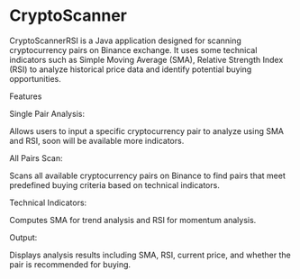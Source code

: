 # CryptoScanner
CryptoScannerRSI is a Java application designed for scanning cryptocurrency pairs on Binance exchange. It uses some technical indicators such as Simple Moving Average (SMA), Relative Strength Index (RSI) to analyze historical price data and identify potential buying opportunities.

Features

Single Pair Analysis: 

Allows users to input a specific cryptocurrency pair to analyze using SMA and RSI, soon will be available more indicators. 

All Pairs Scan: 

Scans all available cryptocurrency pairs on Binance to find pairs that meet predefined buying criteria based on technical indicators.

Technical Indicators: 

Computes SMA for trend analysis and RSI for momentum analysis.

Output: 

Displays analysis results including SMA, RSI, current price, and whether the pair is recommended for buying.
